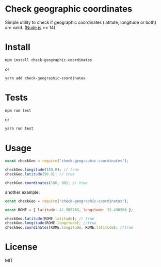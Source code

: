 # Check geographic coordinates

Simple utility to check if geographic coordinates (latitute, longitude or both) are valid. ([Node.js](https://nodejs.org) >= 14)

# Install

```bash
npm install check-geographic-coordinates
```

or

```bash
yarn add check-geographic-coordinates
```

# Tests

```bash
npm run test
```

or

```bash
yarn run test
```

# Usage

```js
const checkGeo = require("check-geographic-coordinates");

checkGeo.longitude(180.0); // true
checkGeo.latitude(90.0); // true

checkGeo.coordinates(180, 90); // true
```
another example:
```js
const checkGeo = require("check-geographic-coordinates");

const ROME = { latitude: 41.902783, longitude: 12.496366 };

checkGeo.latitude(ROME.latitude); // true
checkGeo.longitude(ROME.longitude); //true
checkGeo.coordinates(ROME.longitude, ROME.latitude); //true
```

# License

MIT
